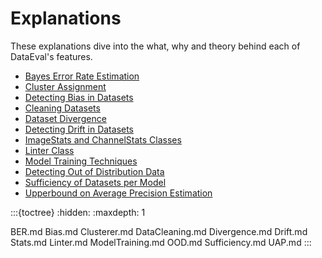 Explanations
============

These explanations dive into the what, why and theory behind each of DataEval's features.

- [Bayes Error Rate Estimation](BER.md)
- [Cluster Assignment](Clusterer.md)
- [Detecting Bias in Datasets](Bias.md)
- [Cleaning Datasets](DataCleaning.md)
- [Dataset Divergence](Divergence.md)
- [Detecting Drift in Datasets](Drift.md)
- [ImageStats and ChannelStats Classes](Stats.md)
- [Linter Class](Linter.md)
- [Model Training Techniques](ModelTraining.md)
- [Detecting Out of Distribution Data](OOD.md)
- [Sufficiency of Datasets per Model](Sufficiency.md)
- [Upperbound on Average Precision Estimation](UAP.md)


:::{toctree}
:hidden:
:maxdepth: 1

BER.md
Bias.md
Clusterer.md
DataCleaning.md
Divergence.md
Drift.md
Stats.md
Linter.md
ModelTraining.md
OOD.md
Sufficiency.md
UAP.md
:::